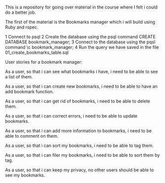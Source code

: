 This is a repository for going over material in the course where I felt i could do a better job.

The first of the material is the Bookmarks manager which i will build using Ruby and rspec.

1  Connect to psql
2 Create the database using the psql command CREATE DATABASE bookmark_manager;
3 Connect to the database using the pqsl command \c bookmark_manager;
4 Run the query we have saved in the file 01_create_bookmarks_table.sql


User stories for a bookmark manager:

As a user, so that i can see what bookmarks i have, i need to be able to see a list of them.

As a user, so that i can create new bookmarks, i need to be able to have an add bookmark function. 

As a user, so that i can get rid of bookmarks, i need to be able to delete them.

As a user, so that i can correct errors, i need to be able to update bookmarks.

As a user, so that i can add more information to bookmarks, i need to be able to comment on them.

As a user, so that i can sort my bookmarks, i need to be able to tag them.

As a user, so that i can filer my bookmarks, i need to be able to sort them by tag.

As a user, so that i can keep my privacy, no other users should be able to see my bookmarks.
